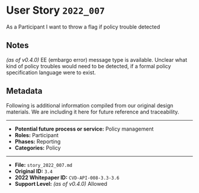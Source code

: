 
# User Story `2022_007` #

<!-- story-start -->As a Participant I want to throw a flag if policy trouble detected<!-- story-end -->

## Notes ##

*(as of v0.4.0)*
EE (embargo error) message type is available. Unclear what kind of policy troubles would need to be detected, if a formal policy specification language were to exist.

## Metadata ##

Following is additional information compiled from our original design materials.
We are including it here for future reference and traceability.

---

- **Potential future process or service:** Policy management
- **Roles:** Participant
- **Phases:** Reporting
- **Categories:** Policy

---

- **File:** `story_2022_007.md`
- **Original ID:** `3.4`
- **2022 Whitepaper ID:** `CVD-API-008-3.3-3.6`
- **Support Level:** *(as of v0.4.0)* Allowed
